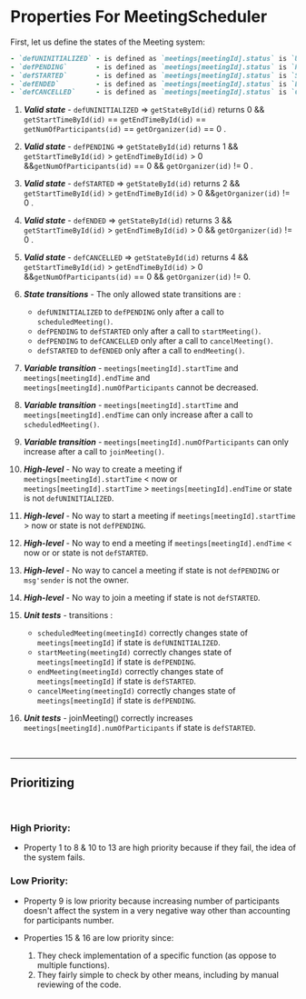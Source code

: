 # Properties For MeetingScheduler

First, let us define the states of the Meeting system:

```ruby
- `defUNINITIALIZED` - is defined as `meetings[meetingId].status` is `UNINITIALIZED`.
- `defPENDING`       - is defined as `meetings[meetingId].status` is `PENDING`  .
- `defSTARTED`       - is defined as `meetings[meetingId].status` is `STARTED` .
- `defENDED`         - is defined as `meetings[meetingId].status` is `ENDED`.
- `defCANCELLED`     - is defined as `meetings[meetingId].status` is `CANCELLED` .
```

1. ***Valid state*** - `defUNINITIALIZED` => `getStateById(id)` returns 0 && `getStartTimeById(id)` == `getEndTimeById(id)` == `getNumOfParticipants(id)` == `getOrganizer(id)` == 0 .


2. ***Valid state*** - `defPENDING` => `getStateById(id)` returns 1 && `getStartTimeById(id)` > `getEndTimeById(id)` > 0 &&`getNumOfParticipants(id)` == 0 && `getOrganizer(id)` != 0 .
3. ***Valid state*** - `defSTARTED` => `getStateById(id)` returns 2 && `getStartTimeById(id)` > `getEndTimeById(id)` > 0 &&`getOrganizer(id)` != 0 .
4. ***Valid state*** - `defENDED` => `getStateById(id)` returns 3 && `getStartTimeById(id)` > `getEndTimeById(id)` > 0  && `getOrganizer(id)` != 0 .
5. ***Valid state*** - `defCANCELLED` => `getStateById(id)` returns 4 && `getStartTimeById(id)` > `getEndTimeById(id)` > 0 &&`getNumOfParticipants(id)` == 0 && `getOrganizer(id)` != 0.


6. ***State transitions*** - The only allowed state transitions are : 
    - `defUNINITIALIZED` to `defPENDING` only after a call to `scheduledMeeting()`.
    - `defPENDING` to `defSTARTED` only after a call to `startMeeting()`.
    - `defPENDING` to `defCANCELLED` only after a call to `cancelMeeting()`.
    - `defSTARTED` to `defENDED` only after a call to `endMeeting()`.

7. ***Variable transition*** - `meetings[meetingId].startTime` and `meetings[meetingId].endTime` and `meetings[meetingId].numOfParticipants` cannot be decreased.

8. ***Variable transition*** - `meetings[meetingId].startTime` and `meetings[meetingId].endTime` can only increase after a call to `scheduledMeeting()`.

9. ***Variable transition*** - `meetings[meetingId].numOfParticipants` can only increase after a call to `joinMeeting()`.



10. ***High-level*** - No way to create a meeting if `meetings[meetingId].startTime` < now or `meetings[meetingId].startTime` > `meetings[meetingId].endTime` or  state is not `defUNINITIALIZED`. 
11. ***High-level*** - No way to start a meeting if `meetings[meetingId].startTime` > now or state is not `defPENDING`. 
12. ***High-level*** - No way to end a meeting if `meetings[meetingId].endTime` < now or or state is not `defSTARTED`. 
13. ***High-level*** - No way to cancel a meeting if state is not `defPENDING` or `msg'sender` is not the owner. 
14. ***High-level*** - No way to join a meeting if state is not `defSTARTED`. 




15. ***Unit tests*** - transitions : 
    - `scheduledMeeting(meetingId)` correctly changes state of `meetings[meetingId]` if state is `defUNINITIALIZED`.
    - `startMeeting(meetingId)` correctly changes state of `meetings[meetingId]` if state is `defPENDING`.
    - `endMeeting(meetingId)` correctly changes state of `meetings[meetingId]` if state is `defSTARTED`.
    - `cancelMeeting(meetingId)` correctly changes state of `meetings[meetingId]` if state is `defPENDING`.
    

16. ***Unit tests*** - joinMeeting() correctly increases `meetings[meetingId].numOfParticipants` if state is `defSTARTED`.

</br>

---

## Prioritizing

</br>



### High Priority:

- Property 1 to 8 & 10 to 13 are high priority because if they fail, the idea of the system fails.


### Low Priority:
- Property 9 is low priority because increasing number of participants doesn't affect the system in a very negative way other than accounting for participants number.

- Properties 15 & 16 are low priority since:
    1. They check implementation of a specific function (as oppose to multiple functions).
    2. They fairly simple to check by other means, including by manual reviewing of the code.